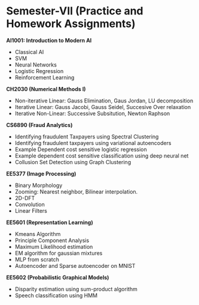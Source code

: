 # Semester-VII (Practice and Homework Assignments)

**AI1001: Introduction to Modern AI**
- Classical AI
- SVM
- Neural Networks
- Logistic Regression
- Reinforcement Learning

**CH2030 (Numerical Methods I)**
- Non-iterative Linear: Gauss Elimination, Gaus Jordan, LU decomposition
- Iterative Linear: Gauss Jacobi, Gauss Seidel, Succesive Over relaxation
- Iterative Non-Linear: Successive Subsitution, Newton Raphson

**CS6890 (Fraud Analytics)**
- Identifying fraudulent Taxpayers using Spectral Clustering
- Identifying fraudulent taxpayers using variational autoencoders
- Example Dependent cost sensitive logistic regression
- Example dependent cost sensitive classification using deep neural net
- Collusion Set Detection using Graph Clustering

**EE5377 (Image Processing)**
- Binary Morphology
- Zooming: Nearest neighbor, Bilinear interpolation.
- 2D-DFT
- Convolution
- Linear Filters

**EE5601 (Representation Learning)**

- Kmeans Algorithm
- Principle Component Analysis
- Maximum Likelihood estimation
- EM algorithm for gaussian mixtures
- MLP from scratch
- Autoencoder and Sparse autoencoder on MNIST

**EE5602 (Probabilistic Graphical Models)**

- Disparity estimation using sum-product algorithm
- Speech classification using HMM
